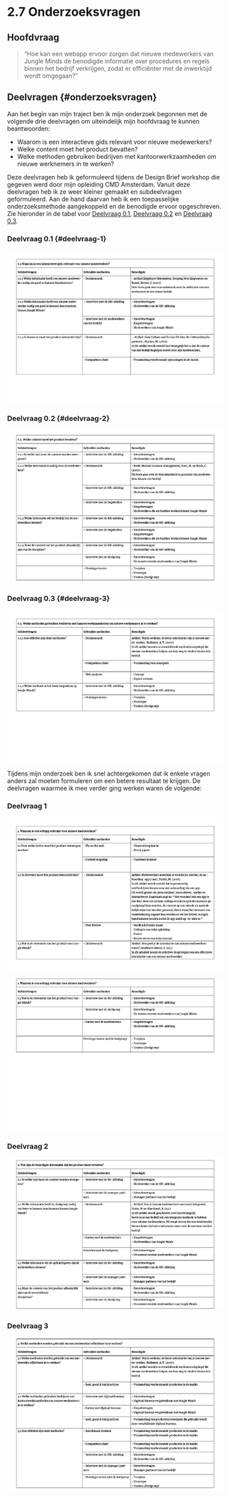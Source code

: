 # 2.7 Onderzoeksvragen

## Hoofdvraag

> “Hoe kan een webapp ervoor zorgen dat nieuwe medewerkers van Jungle Minds de benodigde informatie over procedures en regels binnen het bedrijf verkrijgen, zodat er efficiënter met de inwerktijd wordt omgegaan?”

## Deelvragen {#onderzoeksvragen}

Aan het begin van mijn traject ben ik mijn onderzoek begonnen met de volgende drie deelvragen om uiteindelijk mijn hoofdvraag te kunnen beantwoorden:

* Waarom is een interactieve gids relevant voor nieuwe medewerkers?
* Welke content moet het product bevatten?
* Welke methoden gebruiken bedrijven met kantoorwerkzaamheden om nieuwe werknemers in te werken?

Deze deelvragen heb ik geformuleerd tijdens de Design Brief workshop die gegeven werd door mijn opleiding CMD Amsterdam. Vanuit deze deelvragen heb ik ze weer kleiner gemaakt en subdeelvragen geformuleerd. Aan de hand daarvan heb ik een toepasselijke onderzoeksmethode aangekoppeld en de benodigde ervoor opgeschreven. Zie hieronder in de tabel voor [Deelvraag 0.1](onderzoeksvragen.md#deelvraag-0-1), [Deelvraag 0.2](onderzoeksvragen.md#deelvraag-0-2) en [Deelvraag 0.3](onderzoeksvragen.md#deelvraag-0-3).

### Deelvraag 0.1 {#deelvraag-1}

![Eerste versie van deelvraag 1](../.gitbook/assets/deelvragen%20%282%29.jpg)

### Deelvraag 0.2 {#deelvraag-2}

![Eerste versie van deelvraag 2](../.gitbook/assets/deelvragen2%20%281%29.jpg)

### Deelvraag 0.3 {#deelvraag-3}

![Eerste versie van deelvraag 3](../.gitbook/assets/deelvragen3%20%281%29.jpg)

Tijdens mijn onderzoek ben ik snel achtergekomen dat ik enkele vragen anders zal moeten formuleren om een betere resultaat te krijgen. De deelvragen waarmee ik mee verder ging werken waren de volgende:

### Deelvraag 1

![Laatste versie van deelvraag 1](../.gitbook/assets/deelvragen4.jpg)

![Laatste versie van deelvraag 1](../.gitbook/assets/deelvragen5.jpg)

### Deelvraag 2

![Laatste versie van deelvraag 2](../.gitbook/assets/deelvragen6.jpg)

### Deelvraag 3

![](../.gitbook/assets/deelvragen7.jpg)





